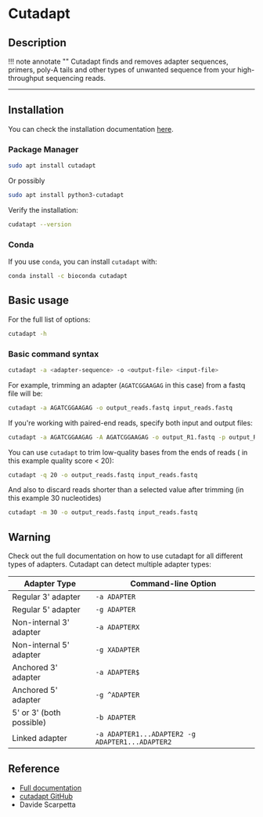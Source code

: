 # Cutadapt

## Description

!!! note annotate ""
    Cutadapt finds and removes adapter sequences, primers, poly-A tails and other types of unwanted sequence from your high-throughput sequencing reads.

---

## Installation

You can check the installation documentation [here](https://cutadapt.readthedocs.io/en/stable/installation.html).

### Package Manager

```bash
sudo apt install cutadapt
```

Or possibly

```bash
sudo apt install python3-cutadapt
```

Verify the installation:

```bash
cudatapt --version
```

### Conda

If you use `conda`, you can install `cutadapt` with:

```bash
conda install -c bioconda cutadapt
```

## Basic usage

For the full list of options:

```bash
cutadapt -h
```

### Basic command syntax

```bash
cutadapt -a <adapter-sequence> -o <output-file> <input-file>
```

For example, trimming an adapter (`AGATCGGAAGAG` in this case) from a fastq file will be:

```bash
cutadapt -a AGATCGGAAGAG -o output_reads.fastq input_reads.fastq
```

If you're working with paired-end reads, specify both input and output files:

```bash
cutadapt -a AGATCGGAAGAG -A AGATCGGAAGAG -o output_R1.fastq -p output_R2.fastq input_R1.fastq input_R2.fastq
```

You can use `cutadapt` to trim low-quality bases from the ends of reads ( in this example quality score < 20):

```bash
cutadapt -q 20 -o output_reads.fastq input_reads.fastq
```

And also to discard reads shorter than a selected value after trimming (in this example 30 nucleotides)

```bash
cutadapt -m 30 -o output_reads.fastq input_reads.fastq
```

## Warning

Check out the full documentation on how to use cutadapt for all different types of adapters.
Cutadapt can detect multiple adapter types:

| Adapter Type            | Command-line Option           |
|-------------------------|-------------------------------|
| Regular 3' adapter      | `-a ADAPTER`                 |
| Regular 5' adapter      | `-g ADAPTER`                 |
| Non-internal 3' adapter | `-a ADAPTERX`                |
| Non-internal 5' adapter | `-g XADAPTER`                |
| Anchored 3' adapter     | `-a ADAPTER$`                |
| Anchored 5' adapter     | `-g ^ADAPTER`                |
| 5' or 3' (both possible)| `-b ADAPTER`                 |
| Linked adapter          | `-a ADAPTER1...ADAPTER2 -g ADAPTER1...ADAPTER2` |

## Reference

- [Full documentation](https://cutadapt.readthedocs.io/en/stable/index.html)
- [cutadapt GitHub](https://github.com/marcelm/cutadapt)
- Davide Scarpetta
